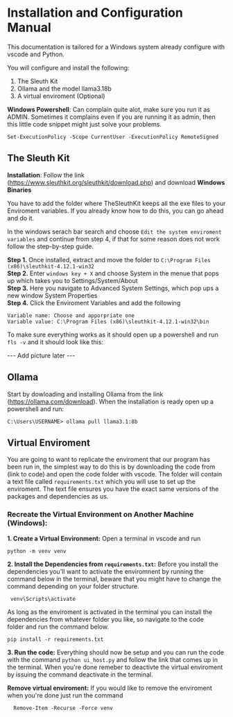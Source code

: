 # Installation and Configuration Manual

This documentation is tailored for a Windows system already configure with vscode and Python.

You will configure and install the following:
1. The Sleuth Kit
2. Ollama and the model llama3.18b
3. A virtual enviroment (Optional)

**Windows Powershell**: Can complain quite alot, make sure you run it as ADMIN. Sometimes it complains even if you are running it as admin, then this little code snippet might just solve your problems. 
```
Set-ExecutionPolicy -Scope CurrentUser -ExecutionPolicy RemoteSigned
```

## The Sleuth Kit
**Installation**: Follow the link (https://www.sleuthkit.org/sleuthkit/download.php) and download **Windows Binaries**

You have to add the folder where TheSleuthKit keeps all the exe files to your Enviroment variables. If you already know how to do this, you can go ahead and do it.

In the windows serach bar search and choose `Edit the system enviroment variables` and continue from step 4, if that for some reason does not work follow the step-by-step guide. 

**Step 1.** Once installed, extract and move the folder to `C:\Program Files (x86)\sleuthkit-4.12.1-win32` \
**Step 2.** Enter `windows key + X` and choose System in the menue that pops up which takes you to Settings/System/About \
**Step 3.** Here you navigate to Advanced System Settings, which pop ups a new window System Properties \
**Step 4.** Click the Enviroment Variables and add the following 
```
Variable name: Choose and apporpriate one 
Variable value: C:\Program Files (x86)\sleuthkit-4.12.1-win32\bin
```
To make sure everything works as it should open up a powershell and run `fls -v` and it should look like this:

--- Add picture later ---

## Ollama 
Start by dowloading and installing Ollama from the link (https://ollama.com/download). 
When the installation is ready open up a powershell and run:
```
C:\Users\USERNAME> ollama pull llama3.1:8b 
```

## Virtual Enviroment 
You are going to want to replicate the enviroment that our program has been run in, the simplest way to do this is by downloading the code from (link to code) and open the code folder with vscode. The folder will contain a text file called `requirements.txt` which you will use to set up the enviroment. The text file ensures you have the exact same versions of the packages and dependencies as us. 

### Recreate the Virtual Environment on Another Machine (Windows):
**1. Create a Virtual Environment:**
  Open a terminal in vscode and run
  ```
  python -m venv venv
  ``` 

**2. Install the Dependencies from `requirements.txt`:**
Before you install the dependencies you'll want to activate the enviromnent by running the command below in the terminal, beware that you might have to change the command depending on your folder structure.
  ```
   venv\Scripts\activate
  ```
  As long as the enviroment is activated in the terminal you can install the dependencies from whatever folder you like, so navigate to the code       
  folder and run the command below. 
  ```
  pip install -r requirements.txt
  ```
**3. Run the code:** Everything should now be setup and you can run the code with the command `python ui_host.py` and follow the link that comes up in the terminal. When you're done remeber to deactivte the virtual enviroment by issuing the command deactivate in the terminal.

**Remove virtual enviroment:**
  If you would like to remove the enviroment when you're done just run the command
  ```
    Remove-Item -Recurse -Force venv
  ```
